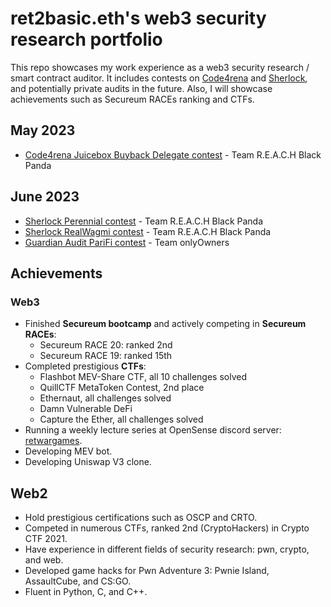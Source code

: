 # ret2basic.eth's web3 security research portfolio

This repo showcases my work experience as a web3 security research / smart contract auditor. It includes contests on [Code4rena](https://code4rena.com/) and [Sherlock](https://www.sherlock.xyz/), and potentially private audits in the future. Also, I will showcase achievements such as Secureum RACEs ranking and CTFs.

## May 2023

- [Code4rena Juicebox Buyback Delegate contest](https://code4rena.com/contests/2022-07-juicebox-v2-contest#top) - Team R.E.A.C.H Black Panda

## June 2023

- [Sherlock Perennial contest](https://audits.sherlock.xyz/contests/79) - Team R.E.A.C.H Black Panda
- [Sherlock RealWagmi contest](https://audits.sherlock.xyz/contests/88) - Team R.E.A.C.H Black Panda
- [Guardian Audit PariFi contest]() - Team onlyOwners

## Achievements

### Web3

- Finished **Secureum bootcamp** and actively competing in **Secureum RACEs**:
  - Secureum RACE 20: ranked 2nd
  - Secureum RACE 19: ranked 15th
- Completed prestigious **CTFs**:
  - Flashbot MEV-Share CTF, all 10 challenges solved
  - QuillCTF MetaToken Contest, 2nd place
  - Ethernaut, all challenges solved
  - Damn Vulnerable DeFi
  - Capture the Ether, all challenges solved
- Running a weekly lecture series at OpenSense discord server: [retwargames](https://github.com/ret2basic/ret2wargames).
- Developing MEV bot.
- Developing Uniswap V3 clone.

## Web2

- Hold prestigious certifications such as OSCP and CRTO.
- Competed in numerous CTFs, ranked 2nd (CryptoHackers) in Crypto CTF 2021.
- Have experience in different fields of security research: pwn, crypto, and web.
- Developed game hacks for Pwn Adventure 3: Pwnie Island, AssaultCube, and CS:GO.
- Fluent in Python, C, and C++.
